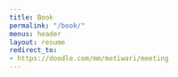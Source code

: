 ```yaml
---
title: Book
permalink: "/book/"
menus: header
layout: resume
redirect_to:
- https://doodle.com/mm/motiwari/meeting
---
```

